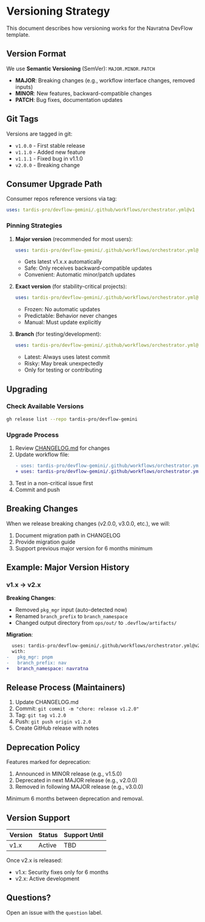 # Versioning Strategy

This document describes how versioning works for the Navratna DevFlow template.

## Version Format

We use **Semantic Versioning** (SemVer): `MAJOR.MINOR.PATCH`

- **MAJOR**: Breaking changes (e.g., workflow interface changes, removed inputs)
- **MINOR**: New features, backward-compatible changes
- **PATCH**: Bug fixes, documentation updates

## Git Tags

Versions are tagged in git:
- `v1.0.0` - First stable release
- `v1.1.0` - Added new feature
- `v1.1.1` - Fixed bug in v1.1.0
- `v2.0.0` - Breaking change

## Consumer Upgrade Path

Consumer repos reference versions via tag:

```yaml
uses: tardis-pro/devflow-gemini/.github/workflows/orchestrator.yml@v1
```

### Pinning Strategies

1. **Major version** (recommended for most users):
   ```yaml
   uses: tardis-pro/devflow-gemini/.github/workflows/orchestrator.yml@v1
   ```
   - Gets latest v1.x.x automatically
   - Safe: Only receives backward-compatible updates
   - Convenient: Automatic minor/patch updates

2. **Exact version** (for stability-critical projects):
   ```yaml
   uses: tardis-pro/devflow-gemini/.github/workflows/orchestrator.yml@v1.2.3
   ```
   - Frozen: No automatic updates
   - Predictable: Behavior never changes
   - Manual: Must update explicitly

3. **Branch** (for testing/development):
   ```yaml
   uses: tardis-pro/devflow-gemini/.github/workflows/orchestrator.yml@main
   ```
   - Latest: Always uses latest commit
   - Risky: May break unexpectedly
   - Only for testing or contributing

## Upgrading

### Check Available Versions

```bash
gh release list --repo tardis-pro/devflow-gemini
```

### Upgrade Process

1. Review [CHANGELOG.md](../CHANGELOG.md) for changes
2. Update workflow file:
   ```diff
   - uses: tardis-pro/devflow-gemini/.github/workflows/orchestrator.yml@v1.0.0
   + uses: tardis-pro/devflow-gemini/.github/workflows/orchestrator.yml@v1.1.0
   ```
3. Test in a non-critical issue first
4. Commit and push

## Breaking Changes

When we release breaking changes (v2.0.0, v3.0.0, etc.), we will:

1. Document migration path in CHANGELOG
2. Provide migration guide
3. Support previous major version for 6 months minimum

## Example: Major Version History

### v1.x → v2.x

**Breaking Changes**:
- Removed `pkg_mgr` input (auto-detected now)
- Renamed `branch_prefix` to `branch_namespace`
- Changed output directory from `ops/out/` to `.devflow/artifacts/`

**Migration**:
```diff
  uses: tardis-pro/devflow-gemini/.github/workflows/orchestrator.yml@v2
  with:
-   pkg_mgr: pnpm
-   branch_prefix: nav
+   branch_namespace: navratna
```

## Release Process (Maintainers)

1. Update CHANGELOG.md
2. Commit: `git commit -m "chore: release v1.2.0"`
3. Tag: `git tag v1.2.0`
4. Push: `git push origin v1.2.0`
5. Create GitHub release with notes

## Deprecation Policy

Features marked for deprecation:
1. Announced in MINOR release (e.g., v1.5.0)
2. Deprecated in next MAJOR release (e.g., v2.0.0)
3. Removed in following MAJOR release (e.g., v3.0.0)

Minimum 6 months between deprecation and removal.

## Version Support

| Version | Status | Support Until |
|---------|--------|---------------|
| v1.x    | Active | TBD           |

Once v2.x is released:
- v1.x: Security fixes only for 6 months
- v2.x: Active development

## Questions?

Open an issue with the `question` label.
